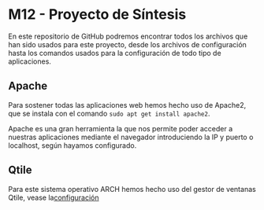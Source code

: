 
# M12 - Proyecto de Síntesis

En este repositorio de GitHub podremos encontrar todos los archivos que han sido usados para este proyecto, desde los archivos de configuración hasta los comandos usados para la configuración de todo tipo de aplicaciones.

## Apache

Para sostener todas las aplicaciones web hemos hecho uso de Apache2, que se instala con el comando
`sudo apt get install apache2`.

Apache es una gran herramienta la que nos permite poder acceder a nuestras aplicaciones mediante el navegador introduciendo la IP y puerto o localhost, según hayamos configurado.

## Qtile

Para este sistema operativo ARCH hemos hecho uso del gestor de ventanas Qtile, vease la[configuración](https://github.com/MarioCuenca22/dotfiles/blob/main/.config/qtile/themes/rosepine.json)



